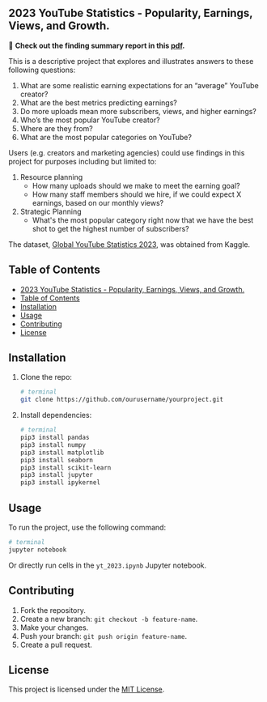 ## 2023 YouTube Statistics - Popularity, Earnings, Views, and Growth.

📌 **Check out the finding summary report in this [pdf](https://github.com/angie-xiao/yt_2023/blob/yt_stats_2023/Summary%20Report.pdf).**

This is a descriptive project that explores and illustrates answers to these following questions:

1. What are some realistic earning expectations for an “average” YouTube creator?
2. What are the best metrics predicting earnings?
3. Do more uploads mean more subscribers, views, and higher earnings?
4. Who’s the most popular YouTube creator?
5. Where are they from?
6. What are the most popular categories on YouTube?

Users (e.g. creators and marketing agencies) could use findings in this project for purposes including but limited to:
1. Resource planning
   - How many uploads should we make to meet the earning goal?
   - How many staff members should we hire, if we could expect X earnings, based on our monthly views?
2. Strategic Planning
   -  What's the most popular category right now that we have the best shot to get the highest number of subscribers?

The dataset, [Global YouTube Statistics 2023](https://www.kaggle.com/datasets/nelgiriyewithana/global-youtube-statistics-2023), was obtained from Kaggle. 

## Table of Contents
- [2023 YouTube Statistics - Popularity, Earnings, Views, and Growth.](#2023-youtube-statistics---popularity-earnings-views-and-growth)
- [Table of Contents](#table-of-contents)
- [Installation](#installation)
- [Usage](#usage)
- [Contributing](#contributing)
- [License](#license)

## Installation
1. Clone the repo:
   ```bash
   # terminal
   git clone https://github.com/ourusername/yourproject.git
   ```
2. Install dependencies:
   ```bash
   # terminal
   pip3 install pandas
   pip3 install numpy
   pip3 install matplotlib
   pip3 install seaborn
   pip3 install scikit-learn
   pip3 install jupyter
   pip3 install ipykernel
   ```

## Usage

To run the project, use the following command:
```bash
# terminal
jupyter notebook
```
Or directly run cells in the `yt_2023.ipynb` Jupyter notebook.

## Contributing
1. Fork the repository.
2. Create a new branch: `git checkout -b feature-name`.
3. Make your changes.
4. Push your branch: `git push origin feature-name`.
5. Create a pull request.

## License
This project is licensed under the [MIT License](LICENSE).

